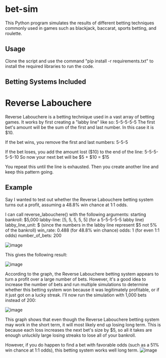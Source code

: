# bet-sim
This Python program simulates the results of different betting techniques commonly used in games such as blackjack, baccarat, sports betting, and roulette.

## Usage
Clone the script and use the command "pip install -r requirements.txt" to install the required libraries to run the code.

## Betting Systems Included
# Reverse Labouchere
Reverse Labouchere is a betting technique used in a vast array of betting games. It works by first creating a "labby line" like so:
5-5-5-5-5
The first bet's amount will be the sum of the first and last number. In this case it is $10. 

If the bet wins, you remove the first and last numbers:
5-5-5

If the bet loses, you add the amount lost ($10) to the end of the line:
5-5-5-5-5-10
So now your next bet will be $5 + $10 = $15

You repeat this until the line is exhausted. Then you create another line and keep this pattern going.

## Example
Say I wanted to test out whether the Reverse Labouchere betting system turns out a profit, assuming a 48.8% win chance at 1:1 odds.

I can call reverse_labouchere() with the following arguments:
  starting bankroll: $5,000
  labby-line: [5, 5, 5, 5, 5] (for a 5-5-5-5-5 labby line)
  labby_line_unit: $ (since the numbers in the labby line represent $5 not 5% of the bankroll)
  win_rate: 0.488 (for 48.8% win chance)
  odds: 1 (for even 1:1 odds)
  number_of_bets: 200

![image](https://github.com/UndauntedFish/bet-sim/assets/58181651/b135fd52-565b-4fdf-9702-8c8340eeaaea)

This gives the following result:

![image](https://github.com/UndauntedFish/bet-sim/assets/58181651/7c63ee52-8b75-4938-9779-549b23760024)

According to the graph, the Reverse Labouchere betting system appears to turn a profit over a large number of bets. However, it's a good idea to increase the number of bets and run multiple simulations to determine whether this betting system won because it was legitimately profitable, or if it just got on a lucky streak. I'll now run the simulation with 1,000 bets instead of 200:

![image](https://github.com/UndauntedFish/bet-sim/assets/58181651/d8763ec8-2699-46aa-aed6-732740940f92)

This graph shows that even though the Reverse Labouchere betting system may work in the short term, it will most likely end up losing long term. This is because each loss increases the next bet's size by $5, so all it takes are enough unluckily large losing streaks to lose all of your bankroll.

However, if you do happen to find a bet with favorable odds (such as a 51% win chance at 1:1 odds), this betting system works well long term.
![image](https://github.com/UndauntedFish/bet-sim/assets/58181651/09c3c9c6-ff3b-4b80-b469-a53f6fa67bf5)
